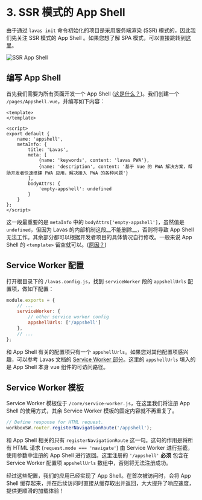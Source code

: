 # 3. SSR 模式的 App Shell

由于通过 `lavas init` 命令初始化的项目是采用服务端渲染 (SSR) 模式的，因此我们先关注 SSR 模式的 App Shell 。如果您想了解 SPA 模式，可以直接跳转到[这里](/codelab/service-worker/spa-mpa-config)。

![SSR App Shell](http://boscdn.bpc.baidu.com/assets/lavas/codelab/appshell.png)

## 编写 App Shell

首先我们需要为所有页面开发一个 App Shell ([这是什么？](/guide/v2/advanced/appshell))。我们创建一个 `/pages/Appshell.vue`，并编写如下内容：

```
<template>
</template>

<script>
export default {
    name: 'appshell',
    metaInfo: {
        title: 'Lavas',
        meta: [
            {name: 'keywords', content: 'lavas PWA'},
            {name: 'description', content: '基于 Vue 的 PWA 解决方案，帮助开发者快速搭建 PWA 应用，解决接入 PWA 的各种问题'}
        ],
        bodyAttrs: {
            'empty-appshell': undefined
        }
    }
};
</script>
```

这一段最重要的是 `metaInfo` 中的 `bodyAttrs['empty-appshell']`，虽然值是 `undefined`，但因为 Lavas 的内部机制这段__不能删除__，否则将导致 App Shell 无法工作。其余部分都可以根据开发者项目的具体情况自行修改。一般来说 App Shell 的 `<template>` 留空就可以。([原因？](/guide/v2/advanced/appshell#Skeleton-和-App-Shell-的差异))

## Service Worker 配置

打开根目录下的 `/lavas.config.js`，找到 `serviceWorker` 段的 `appshellUrls` 配置项，做如下配置：

```javascript
module.exports = {
    // ...
    serviceWorker: {
        // other service worker config
        appshellUrls: ['/appshell']
    },
    // ...
};
```

和 App Shell 有关的配置项只有一个 `appshellUrls`。如果您对其他配置项感兴趣，可以参考 Lavas 文档的 [Service Worker 部分](/guide/v2/advanced/service-worker)。这里的 `appshellUrls` 填入的是 App Shell 本身 vue 组件的可访问路径。

## Service Worker 模板

Service Worker 模板位于 `/core/service-worker.js`，在这里我们将注册 App Shell 的使用方式，其余 Service Worker 模板的固定内容就不再重复了。

```javascript
// Define response for HTML request.
workboxSW.router.registerNavigationRoute('/appshell');
```

和 App Shell 相关的只有 `registerNavigationRoute` 这一句。这句的作用是将所有 HTML 请求 (`request.mode === 'navigate'`) 由 Service Worker 进行拦截，使用参数中注册的 App Shell 进行返回。这里注册的 `'/appshell'` __必须__ 包含在 Service Worker 配置项 `appshellUrls` 数组中，否则将无法注册成功。

经过这些配置，我们的应用已经实现了 App Shell。在首次被访问时，会将 App Shell 缓存起来，并在后续访问时直接从缓存取出并返回，大大提升了响应速度，提供更顺滑的加载体验！

